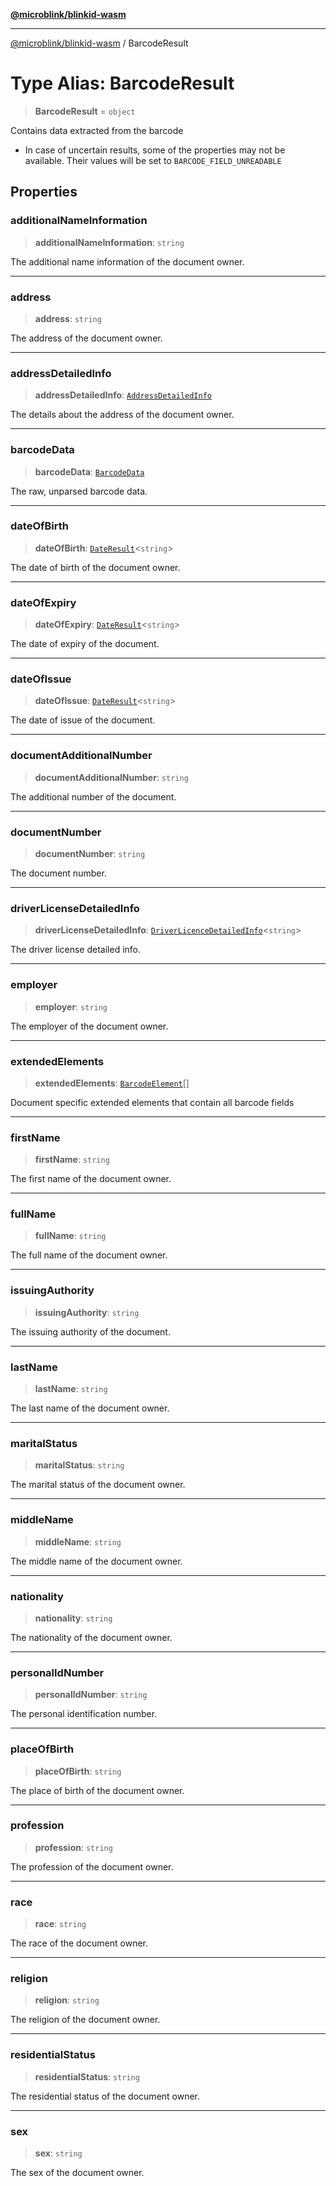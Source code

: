 [**@microblink/blinkid-wasm**](../README.md)

***

[@microblink/blinkid-wasm](../README.md) / BarcodeResult

# Type Alias: BarcodeResult

> **BarcodeResult** = `object`

Contains data extracted from the barcode

- In case of uncertain results, some of the properties may not be available.
  Their values will be set to `BARCODE_FIELD_UNREADABLE`

## Properties

### additionalNameInformation

> **additionalNameInformation**: `string`

The additional name information of the document owner.

***

### address

> **address**: `string`

The address of the document owner.

***

### addressDetailedInfo

> **addressDetailedInfo**: [`AddressDetailedInfo`](AddressDetailedInfo.md)

The details about the address of the document owner.

***

### barcodeData

> **barcodeData**: [`BarcodeData`](BarcodeData.md)

The raw, unparsed barcode data.

***

### dateOfBirth

> **dateOfBirth**: [`DateResult`](DateResult.md)\<`string`\>

The date of birth of the document owner.

***

### dateOfExpiry

> **dateOfExpiry**: [`DateResult`](DateResult.md)\<`string`\>

The date of expiry of the document.

***

### dateOfIssue

> **dateOfIssue**: [`DateResult`](DateResult.md)\<`string`\>

The date of issue of the document.

***

### documentAdditionalNumber

> **documentAdditionalNumber**: `string`

The additional number of the document.

***

### documentNumber

> **documentNumber**: `string`

The document number.

***

### driverLicenseDetailedInfo

> **driverLicenseDetailedInfo**: [`DriverLicenceDetailedInfo`](DriverLicenceDetailedInfo.md)\<`string`\>

The driver license detailed info.

***

### employer

> **employer**: `string`

The employer of the document owner.

***

### extendedElements

> **extendedElements**: [`BarcodeElement`](BarcodeElement.md)[]

Document specific extended elements that contain all barcode fields

***

### firstName

> **firstName**: `string`

The first name of the document owner.

***

### fullName

> **fullName**: `string`

The full name of the document owner.

***

### issuingAuthority

> **issuingAuthority**: `string`

The issuing authority of the document.

***

### lastName

> **lastName**: `string`

The last name of the document owner.

***

### maritalStatus

> **maritalStatus**: `string`

The marital status of the document owner.

***

### middleName

> **middleName**: `string`

The middle name of the document owner.

***

### nationality

> **nationality**: `string`

The nationality of the document owner.

***

### personalIdNumber

> **personalIdNumber**: `string`

The personal identification number.

***

### placeOfBirth

> **placeOfBirth**: `string`

The place of birth of the document owner.

***

### profession

> **profession**: `string`

The profession of the document owner.

***

### race

> **race**: `string`

The race of the document owner.

***

### religion

> **religion**: `string`

The religion of the document owner.

***

### residentialStatus

> **residentialStatus**: `string`

The residential status of the document owner.

***

### sex

> **sex**: `string`

The sex of the document owner.
